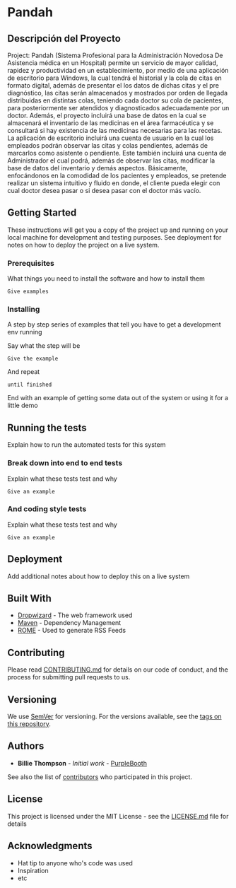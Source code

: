 # Pandah
## Descripción del Proyecto
Project: Pandah (Sistema Profesional para la Administración Novedosa De Asistencia médica en un Hospital)  permite un servicio de mayor calidad, rapidez y productividad en un establecimiento, por medio de una aplicación de escritorio para Windows, la cual tendrá el historial y la cola de citas en formato digital, además de presentar el los datos de dichas citas y el pre diagnóstico, las citas serán almacenados y mostrados por orden de llegada distribuidas en distintas colas, teniendo cada doctor su cola de pacientes, para posteriormente ser atendidos y diagnosticados adecuadamente por un doctor. 
Además, el proyecto incluirá una base de datos en la cual se almacenará el inventario de las medicinas en el área farmacéutica y se consultará si hay existencia de las medicinas necesarias para las recetas. La aplicación de escritorio incluirá una cuenta de usuario en la cual los empleados podrán observar las citas y colas pendientes, además de marcarlos como asistente o pendiente. Este también incluirá una cuenta de Administrador el cual podrá, además de observar las citas, modificar la base de datos del inventario y demás aspectos. Básicamente, enfocándonos en la comodidad de los pacientes y empleados, se pretende realizar un sistema intuitivo y fluido en donde, el cliente pueda elegir con cual doctor desea pasar o si desea pasar con el doctor más vacío.


## Getting Started

These instructions will get you a copy of the project up and running on your local machine for development and testing purposes. See deployment for notes on how to deploy the project on a live system.

### Prerequisites

What things you need to install the software and how to install them

```
Give examples
```

### Installing

A step by step series of examples that tell you have to get a development env running

Say what the step will be

```
Give the example
```

And repeat

```
until finished
```

End with an example of getting some data out of the system or using it for a little demo

## Running the tests

Explain how to run the automated tests for this system

### Break down into end to end tests

Explain what these tests test and why

```
Give an example
```

### And coding style tests

Explain what these tests test and why

```
Give an example
```

## Deployment

Add additional notes about how to deploy this on a live system

## Built With

* [Dropwizard](http://www.dropwizard.io/1.0.2/docs/) - The web framework used
* [Maven](https://maven.apache.org/) - Dependency Management
* [ROME](https://rometools.github.io/rome/) - Used to generate RSS Feeds

## Contributing

Please read [CONTRIBUTING.md](https://gist.github.com/PurpleBooth/b24679402957c63ec426) for details on our code of conduct, and the process for submitting pull requests to us.

## Versioning

We use [SemVer](http://semver.org/) for versioning. For the versions available, see the [tags on this repository](https://github.com/your/project/tags). 

## Authors

* **Billie Thompson** - *Initial work* - [PurpleBooth](https://github.com/PurpleBooth)

See also the list of [contributors](https://github.com/your/project/contributors) who participated in this project.

## License

This project is licensed under the MIT License - see the [LICENSE.md](LICENSE.md) file for details

## Acknowledgments

* Hat tip to anyone who's code was used
* Inspiration
* etc
